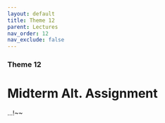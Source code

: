 ```yaml
---
layout: default
title: Theme 12
parent: Lectures
nav_order: 12
nav_exclude: false
---
```

### Theme 12
# Midterm Alt. Assignment
...!~~
